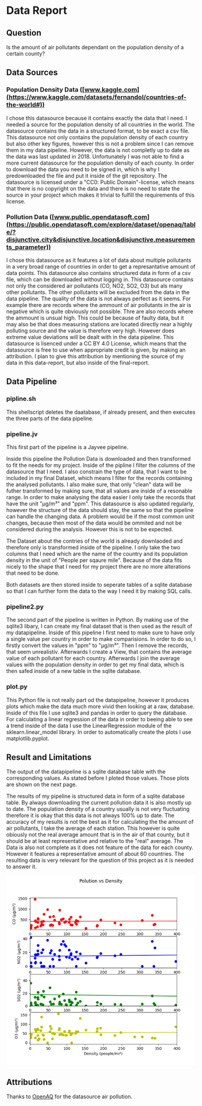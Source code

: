 # Data Report

## Question

Is the amount of air pollutants dependant on the population density of a certain county?

## Data Sources

### Population Density Data ([www.kaggle.com](https://www.kaggle.com/datasets/fernandol/countries-of-the-world#))

I chose this datasource because it contains exactly the data that I need. I needed a source for the population density of all countries in the world. The datasource contains the data in a structured format, to be exact a csv file. This datasource not only contains the population density of each country but also other key figures, however this is not a problem since I can remove them in my data pipeline. However, the data is not completly up to date as the data was last updated in 2018. Unfortunately I was not able to find a more current datasource for the population density of each county. In order to download the data you need to be signed in, which is why I predownloaded the file and put it inside of the git repository. The datasource is licensed under a "CC0: Public Domain"-license, which means that there is no copyright on the data and there is no need to state the source in your project which makes it trivial to fulfill the requirements of this license.

### Pollution Data ([www.public.opendatasoft.com](https://public.opendatasoft.com/explore/dataset/openaq/table/?disjunctive.city&disjunctive.location&disjunctive.measurements_parameter))

I chose this datasource as it features a lot of data about multiple pollutants in a very broad range of countries in order to get a represantative amount of data points. This datasource also contains structured data in form of a csv file, which can be downloaded without logging in. This datasource contains not only the considered air pollutants (CO, NO2, SO2, O3) but als many other pollutants. The other pollutants will be excluded from the data in the data pipeline. The quality of the data is not always perfect as it seems. For example there are records where the ammount of air pollutants in the air is negative which is quite obviously not possible. Thre are also records where the ammount is unsual high. This could be because of faulty data, but it may also be that does measuring stations are located directly near a highly polluting source and the value is therefore very high. However does extreme value deviations will be dealt with in the data pipeline. This datasource is lisenced under a CC BY 4.0 License, which means that the datasource is free to use when appropriate credit is given, by making an attribution. I plan to give this attribution by mentioning the source of my data in this data-report, but also inside of the final-report. 

## Data Pipeline
### pipline.sh

This shellscript deletes the daatabase, if already present, and then executes the three parts of the data pipeline.

### pipeline.jv

This first part of the pipeline is a Jayvee pipeline. 

Inside this pipeline the Pollution Data is downloaded and then transformed to fit the needs for my project. Inside of the pipline I filter the columns of the datasource that I need. I also constrain the type of data, that I want to be included in my final Dataset, which means I filter for the records containing the analysed pollutants. I also make sure, that only "clean" data will be futher transformed by making sure, that all values are inside of a resonable range. In order to make analysing the data easier I only take the records that have the unit "µg/m³" and "ppm". This datasource is also updated regularly, however the structure of the data should stay, the same so that the pipeline can handle the changing data. A problem would be if the most common unit changes, because then most of the data would be ommited and not be considered during the analysis. However this is not to be expected.

The Dataset about the contries of the world is already downlaoded and therefore only is transformed inside of the pipeline. I only take the two columns that I need which are the name of the country and its population density in the unit of "People per sqaure mile". Because of the data fits nicely to the shape that I need for my project there are no more alterations that need to be done. 

Both datasets are then stored inside to seperate tables of a sqlite database so that I can further form the data to the way I need it by making SQL calls.

### pipeline2.py

The second part of the pipeline is written in Python. By making use of the sqlite3 libary, I can create my final dataset that is then used as the result of my datapipeline. Inside of this pipeline I first need to make sure to have only a single value per country in order to make comparisions. In order to do so, I firstly convert the values in "ppm" to "µg/m³". Then I remove the records, that seem unrealistiv. Afterwards I create a View, that contains the average value of each pollutant for each country. Afterwards I join the average values with the population density in order to get my final data, which is then safed inside of a new table in the sqlite database. 

### plot.py

This Python file is not really part od the datapipeline, however it produces plots which make the data much more vivid then looking at a raw, database. Inside of this file I use sqlite3 and pandas in order to query the database. For calculating a linear regression of the data in order to beeing able to see a trend inside of the data I use the LinearRegression module of the sklearn.linear_model library. In order to automatically create the plots I use matplotlib.pyplot.

## Result and Limitations

The output of the datapipeline is a sqlite database table with the corresponding values. As stated before I ploted those values. Those plots are shown on the next page.

The results of my pipeline is structured data in form of a sqlite database table. By always downloading the current pollution data it is also mostly up to date. The population density of a country usually is not very fluctuating therefore it is okay that this data is not always 100% up to date. The accuracy of my results is not the best as it for calculating the the amount of air pollutants, I take the average of each station. This however is quite obiously not the real average amount that is in the air of that county, but it should be at least representative and relative to the "real" average. The Data is also not complete as it does not feature of the data for each county. However it features a representative amount of about 60 countries. The resulting data is very relevant for the question of this project as it is needed to answer it. 

![plots](./Plots/PolutionVsDensity.png)


## Attributions

Thanks to [OpenAQ](https://public.opendatasoft.com/explore/dataset/openaq/information/) for the datasource air pollution.
